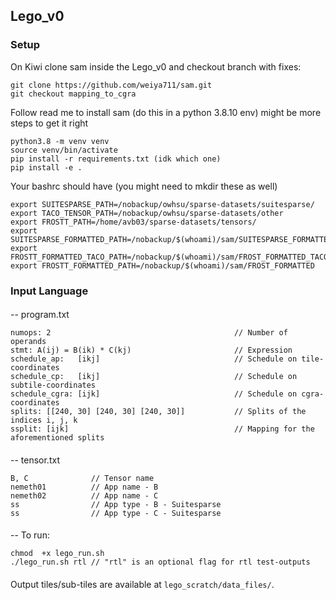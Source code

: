 ## Lego_v0 

### Setup

On Kiwi clone sam inside the Lego_v0 and checkout branch with fixes: 

```
git clone https://github.com/weiya711/sam.git
git checkout mapping_to_cgra
```

Follow read me to install sam (do this in a python 3.8.10 env) might be more steps to get it right

```
python3.8 -m venv venv
source venv/bin/activate
pip install -r requirements.txt (idk which one)
pip install -e .
```

Your bashrc should have (you might need to mkdir these as well)

```
export SUITESPARSE_PATH=/nobackup/owhsu/sparse-datasets/suitesparse/
export TACO_TENSOR_PATH=/nobackup/owhsu/sparse-datasets/other
export FROSTT_PATH=/home/avb03/sparse-datasets/tensors/
export SUITESPARSE_FORMATTED_PATH=/nobackup/$(whoami)/sam/SUITESPARSE_FORMATTED
export FROSTT_FORMATTED_TACO_PATH=/nobackup/$(whoami)/sam/FROST_FORMATTED_TACO
export FROSTT_FORMATTED_PATH=/nobackup/$(whoami)/sam/FROST_FORMATTED
```
### Input Language 

#### 
-- program.txt
```
numops: 2                                         // Number of operands
stmt: A(ij) = B(ik) * C(kj)                       // Expression
schedule_ap:   [ikj]                              // Schedule on tile-coordinates
schedule_cp:   [ikj]                              // Schedule on subtile-coordinates
schedule_cgra: [ijk]                              // Schedule on cgra-coordinates
splits: [[240, 30] [240, 30] [240, 30]]           // Splits of the indices i, j, k
ssplit: [ijk]                                     // Mapping for the aforementioned splits 
```

####
-- tensor.txt 
```
B, C              // Tensor name
nemeth01          // App name - B
nemeth02          // App name - C
ss                // App type - B - Suitesparse
ss                // App type - C - Suitesparse
```

####
-- To run: 
```
chmod  +x lego_run.sh
./lego_run.sh rtl // "rtl" is an optional flag for rtl test-outputs
```

####
Output tiles/sub-tiles are available at ```lego_scratch/data_files/```. 


